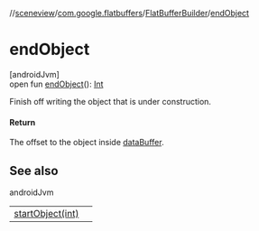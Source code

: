 //[sceneview](../../../index.md)/[com.google.flatbuffers](../index.md)/[FlatBufferBuilder](index.md)/[endObject](end-object.md)

# endObject

[androidJvm]\
open fun [endObject](end-object.md)(): [Int](https://kotlinlang.org/api/latest/jvm/stdlib/kotlin/-int/index.html)

Finish off writing the object that is under construction.

#### Return

The offset to the object inside [dataBuffer](data-buffer.md).

## See also

androidJvm

| | |
|---|---|
| [startObject(int)](start-object.md) |  |
